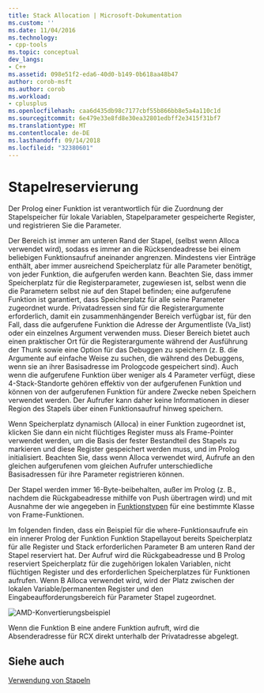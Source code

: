 ```yaml
---
title: Stack Allocation | Microsoft-Dokumentation
ms.custom: ''
ms.date: 11/04/2016
ms.technology:
- cpp-tools
ms.topic: conceptual
dev_langs:
- C++
ms.assetid: 098e51f2-eda6-40d0-b149-0b618aa48b47
author: corob-msft
ms.author: corob
ms.workload:
- cplusplus
ms.openlocfilehash: caa6d435db98c7177cbf55b866bb8e5a4a110c1d
ms.sourcegitcommit: 6e479e33e8fd8e30ea32801edbff2e3415f31bf7
ms.translationtype: MT
ms.contentlocale: de-DE
ms.lasthandoff: 09/14/2018
ms.locfileid: "32380601"
---
```

# <a name="stack-allocation"></a>Stapelreservierung
Der Prolog einer Funktion ist verantwortlich für die Zuordnung der Stapelspeicher für lokale Variablen, Stapelparameter gespeicherte Register, und registrieren Sie die Parameter.  
  
 Der Bereich ist immer am unteren Rand der Stapel, (selbst wenn Alloca verwendet wird), sodass es immer an die Rücksendeadresse bei einem beliebigen Funktionsaufruf aneinander angrenzen. Mindestens vier Einträge enthält, aber immer ausreichend Speicherplatz für alle Parameter benötigt, von jeder Funktion, die aufgerufen werden kann. Beachten Sie, dass immer Speicherplatz für die Registerparameter, zugewiesen ist, selbst wenn die die Parametern selbst nie auf den Stapel befinden; eine aufgerufene Funktion ist garantiert, dass Speicherplatz für alle seine Parameter zugeordnet wurde. Privatadressen sind für die Registerargumente erforderlich, damit ein zusammenhängender Bereich verfügbar ist, für den Fall, dass die aufgerufene Funktion die Adresse der Argumentliste (Va_list) oder ein einzelnes Argument verwenden muss. Dieser Bereich bietet auch einen praktischer Ort für die Registerargumente während der Ausführung der Thunk sowie eine Option für das Debuggen zu speichern (z. B. die Argumente auf einfache Weise zu suchen, die während des Debuggens, wenn sie an ihrer Basisadresse im Prologcode gespeichert sind). Auch wenn die aufgerufene Funktion über weniger als 4 Parameter verfügt, diese 4-Stack-Standorte gehören effektiv von der aufgerufenen Funktion und können von der aufgerufenen Funktion für andere Zwecke neben Speichern verwendet werden.  Der Aufrufer kann daher keine Informationen in dieser Region des Stapels über einen Funktionsaufruf hinweg speichern.  
  
 Wenn Speicherplatz dynamisch (Alloca) in einer Funktion zugeordnet ist, klicken Sie dann ein nicht flüchtiges Register muss als Frame-Pointer verwendet werden, um die Basis der fester Bestandteil des Stapels zu markieren und diese Register gespeichert werden muss, und im Prolog initialisiert. Beachten Sie, dass wenn Alloca verwendet wird, Aufrufe an den gleichen aufgerufenen vom gleichen Aufrufer unterschiedliche Basisadressen für ihre Parameter registrieren können.  
  
 Der Stapel werden immer 16-Byte-beibehalten, außer im Prolog (z. B., nachdem die Rückgabeadresse mithilfe von Push übertragen wird) und mit Ausnahme der wie angegeben in [Funktionstypen](../build/function-types.md) für eine bestimmte Klasse von Frame-Funktionen.  
  
 Im folgenden finden, dass ein Beispiel für die where-Funktionsaufrufe ein ein innerer Prolog der Funktion Funktion Stapellayout bereits Speicherplatz für alle Register und Stack erforderlichen Parameter B am unteren Rand der Stapel reserviert hat. Der Aufruf wird die Rückgabeadresse und B Prolog reserviert Speicherplatz für die zugehörigen lokalen Variablen, nicht flüchtigen Register und des erforderlichen Speicherplatzes für Funktionen aufrufen. Wenn B Alloca verwendet wird, wird der Platz zwischen der lokalen Variable/permanenten Register und den Eingabeaufforderungsbereich für Parameter Stapel zugeordnet.  
  
 ![AMD-Konvertierungsbeispiel](../build/media/vcamd_conv_ex_5.png "vcAmd_conv_ex_5")  
  
 Wenn die Funktion B eine andere Funktion aufruft, wird die Absenderadresse für RCX direkt unterhalb der Privatadresse abgelegt.  
  
## <a name="see-also"></a>Siehe auch  
 [Verwendung von Stapeln](../build/stack-usage.md)